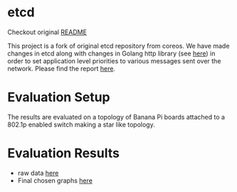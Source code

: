 etcd
=====
Checkout original [README](https://github.com/coreos/etcd/blob/master/README.md)

This project is a fork of original etcd repository from coreos. We have made changes in etcd
along with changes in Golang http library (see [here](https://github.com/mangalaman93/http-prio))
in order to set application level priorities to various messages sent over the network. Please
find the report [here](https://github.com/mangalaman93/etcd/blob/cs7210/7210/report.pdf).

Evaluation Setup
================
The results are evaluated on a topology of Banana Pi boards attached to a 802.1p enabled switch
making a star like topology.

Evaluation Results
==================
* raw data [here](https://docs.google.com/spreadsheets/d/1UcozyDJjcuiJSWYn7EgtsZ8J-0pEBYQPm-aRAf2SCjI)
* Final chosen graphs [here](https://docs.google.com/spreadsheets/d/1mqlFHtT4Fv99gQYT6qC-XC-Z52KAeL1C1w-LQb8JK5o)
